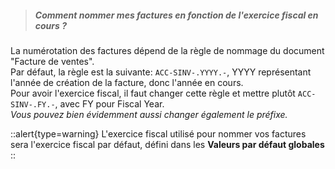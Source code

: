 > ##### Comment nommer mes factures en fonction de l'exercice fiscal en cours ?

La numérotation des factures dépend de la règle de nommage du document "Facture de ventes".  
Par défaut, la règle est la suivante: `ACC-SINV-.YYYY.-`, YYYY représentant l'année de création de la facture, donc l'année en cours.  
Pour avoir l'exercice fiscal, il faut changer cette règle et mettre plutôt `ACC-SINV-.FY.-`, avec FY pour Fiscal Year.  
*Vous pouvez bien évidemment aussi changer également le préfixe.*  

::alert{type=warning}
L'exercice fiscal utilisé pour nommer vos factures sera l'exercice fiscal par défaut, défini dans les **Valeurs par défaut globales**
::